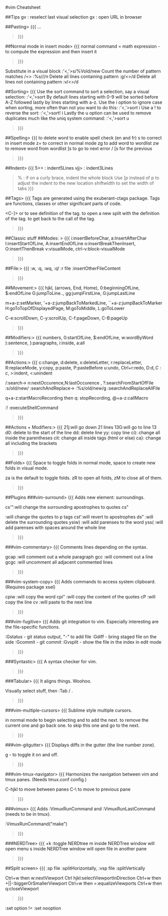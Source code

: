 #vim Cheatsheet

##Tips
gv : reselect last visual selection
gx : open URL in browser

##Pasting> {{{
...
> }}}

##Normal mode in insert mode> {{{
<C-o> normal command
<C-r> = math expression - to compute the expression and then insert it
> }}}

Substitute in a visual block
:'<,'>s/\%Vold/new
Count the number of pattern matches
/<<some-pattern>>
:%s///n
Delete all lines containing pattern
:g/<<some-pattern>>/d
Delete all lines not containing pattern
:v/<<some-pattern>>/d

##Sorting> {{{
Use the sort command to sort a selection, say a visual selection:
:'<,'>sort
By default lines starting with 0-9 will be sorted before A-Z followed lastly by lines starting with a-z.
Use the i option to ignore case when sorting, more often than not you want to do this:
:'<,'>sort i
Use a ! to reverse the sort:
:'<,'>sort! i
Lastly the u option can be used to remove duplicates much like the uniq system command:
:'<,'>sort u
> }}}

##Spelling> {{{
<c-w> to delete word
<F5> to enable spell check (en and fr)
<c-x>s to correct in insert mode
z= to correct in normal mode
zg to add word to wordlist
zw to remove word from wordlist
]s to go to next error / [s for the previous
> }}}

##Indent> {{{
5>> : indent5Lines
vjj> : indent3Lines
>% : if on a curly brace, indent the whole block
Use ]p instead of p to adjust the indent to the new location
shiftwidth to set the width of tabs
> }}}

##Tags> {{{
Tags are generated using the exuberant-ctags package.
Tags are functions, classes or other significant parts of code.

<C-]> or <C-i> to see definition of the tag.
<C-o> to open a new split with the definition of the tag.
<C-t> to get back to the call of the tag.
> }}}

##Classic stuff
##Modes: > {{{
i:insertBeforeChar, a:InsertAfterChar
I:insertStartOfLine, A:insertEndOfLine
o:insertBreakThenInsert, O:insertThenBreak
v:visualMode, ctrl-v:block-visualMode
> }}}

##File:> {{{
:w, :q, :wq, :q!
:r file :insertOtherFileContent
> }}}

##Movement:> {{{
hjkl, (arrows, End, Home), 0:beginningOfLine, $:endOfLine
G:jumpToLine.., gg:jumpFirstLine, G:jumpLastLine

m+a-z:setMarker, '+a-z:jumpBackToMarkedLine, \`\`+a-z:jumpBackToMarker
H:goToTopOfDisplayedPage, M:goToMiddle, L:goToLower

C-e:scrollDown, C-y:scrollUp, C-f:pageDown, C-B:pageUp
> }}}

##Modifiers:> {{{
numbers, 0:startOfLine, $:endOfLine, w:wordByWord
):sentence, }:paragraphs, i:inside, a:all
> }}}

##Actions:> {{{
c:change, d:delete, x:deleteLetter, r:replaceLetter, R:replaceMode, y:copy, p:paste, P:pasteBefore
u:undo, Ctrl+r:redo, D:d$, C:c$, >:indent, <:unindent

/:search-> n:nextOccurence,N:lastOccurence , ?:searchFromStartOfFile
:s/old/new/ :searchAndReplace-> :%s/old/new/g :searchAndReplaceAllFile

q+a-z:startMacroRecording then q: stopRecording, @+a-z:callMacro

:! :executeShellCommand
> }}}

##Actions + Modifiers:> {{{
21j:will go down 21 lines
13G:will go to line 13
d0: delete to the start of the line
dd: delete line
yy: copy line
ci): change all inside the parentheses
cit: change all inside tags (html or else)
ca}: change all including the brackets
> }}}

##Folds> {{{
Space to toggle folds in normal mode, space to create new folds in visual mode.

za is the default to toggle folds.
zR to open all folds, zM to close all of them.
> }}}

##Plugins
###vim-surround> {{{
Adds new element: surroundings.

cs'":will change the surrounding apostrophes to quotes
cs"<p>:will change the quotes to p tags
cst':will revert to apostrophes
ds" :will delete the surrounding quotes
ysiw) :will add parenses to the word
yss( :will add parenses with spaces around the whole line
> }}}

###vim-commentary> {{{
Comments lines depending on the syntax.

gcap :will comment out a whole paragraph
gcc :will comment out a line
gcgc :will uncomment all adjacent commented lines
> }}}

###vim-system-copy> {{{
Adds commands to access system clipboard. (Requires package xsel)

cpiw :will copy the word
cpi" :will copy the content of the quotes
cP :will copy the line
cv :will paste to the next line
> }}}

###vim-fugitive> {{{
Adds git integration to vim. Especially interesting are the file-specific functions.

:Gstatus - git status output, "-" to add file
:Gdiff - bring staged file on the side
:Gcommit - git commit
:Gvsplit - show the file in the index in edit mode
> }}}

###Syntastic> {{{
A syntax checker for vim.


> }}}

###Tabular> {{{
It aligns things. Woohoo.

Visually select stuff, then :Tab /<symbole autour duquel il faut centrer> <cr>.
> }}}

###vim-multiple-cursors> {{{
Sublime style multiple cursors.

<C-n> in normal mode to begin selecting and to add the next.
<C-p> to remove the current one and go back one.
<C-x> to skip this one and go to the next.
> }}}

###vim-gitgutter> {{{
Displays diffs in the gutter (the line number zone).

<leader>g - to toggle it on and off.
> }}}

###vim-tmux-navigator> {{{
Harmonizes the navigation between vim and tmux panes. (Needs tmux.conf config.)

C-hjkl to move between panes
C-\ to move to previous pane
> }}}

###vimux> {{{
Adds :VimuxRunCommand and :VimuxRunLastCommand (needs to be in tmux).

:VimuxRunCommand("make")
> }}}

###NERDTree> {{{
<leader>+k :toggle NERDtree
m inside NERDTree window will open menu
s inside NERDTree window will open file in another pane
> }}}

##Split screen> {{{
:sp file :splitHorizontally, :vsp file :splitVertically

Ctrl+w then w:nextViewport
Ctrl hjkl:selectViewportInDirection
Ctrl+w then +||-:biggerOrSmallerViewport
Ctrl+w then =:equalizeViewports
Ctrl+w then q:closeViewport
> }}}

:set option != :set nooption
